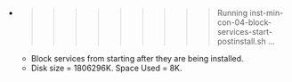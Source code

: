 * >>>>>>>>> Running inst-min-con-04-block-services-start-postinstall.sh ...
  * Block services from starting after they are being installed.
  * Disk size = 1806296K. Space Used = 8K.
